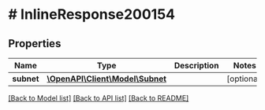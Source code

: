 # # InlineResponse200154

## Properties

Name | Type | Description | Notes
------------ | ------------- | ------------- | -------------
**subnet** | [**\OpenAPI\Client\Model\Subnet**](Subnet.md) |  | [optional]

[[Back to Model list]](../../README.md#models) [[Back to API list]](../../README.md#endpoints) [[Back to README]](../../README.md)
